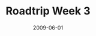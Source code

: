 ---
layout: media
category: media
title: "Roadtrip Week 3"
date: 2009-06-01
description: "Steven and David go off in search of a story about \"calling.\" "
tag: 
 - road-trip
yt-video-id: "toEjba5S6Fc"
video: "http://s3.amazonaws.com/crossroads-media/other-media/video/Roadtrip3.mp4"
video-poster: "http://s3.amazonaws.com/crossroads-media/images/Roadtrip3-still.jpg"
---